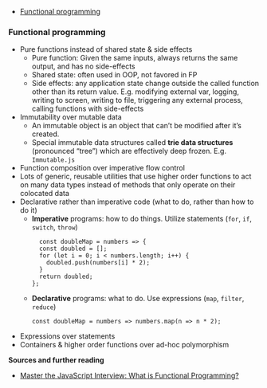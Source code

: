 * [Functional programming](#functional-programming)


### Functional programming

* Pure functions instead of shared state & side effects
  * Pure function: Given the same inputs, always returns the same output, and has no side-effects
  * Shared state: often used in OOP, not favored in FP
  * Side effects: any application state change outside the called function other than its return value. E.g. modifying external var, logging, writing to screen, writing to file, triggering any external process, calling functions with side-effects
* Immutability over mutable data
  * An immutable object is an object that can’t be modified after it’s created.
  * Special immutable data structures called **trie data structures** (pronounced “tree”) which are effectively deep frozen. E.g. `Immutable.js`
* Function composition over imperative flow control
* Lots of generic, reusable utilities that use higher order functions to act on many data types instead of methods that only operate on their colocated data
* Declarative rather than imperative code (what to do, rather than how to do it)
  * **Imperative** programs: how to do things. Utilize statements (`for`, `if`, `switch`, `throw`)
    ```
      const doubleMap = numbers => {
      const doubled = [];
      for (let i = 0; i < numbers.length; i++) {
        doubled.push(numbers[i] * 2);
      }
      return doubled;
    };
    ```
  * **Declarative** programs: what to do. Use expressions (`map`, `filter`, `reduce`)
    ```
    const doubleMap = numbers => numbers.map(n => n * 2);
    ```
* Expressions over statements
* Containers & higher order functions over ad-hoc polymorphism

**Sources and further reading**
* [Master the JavaScript Interview: What is Functional Programming?](https://medium.com/javascript-scene/master-the-javascript-interview-what-is-functional-programming-7f218c68b3a0)